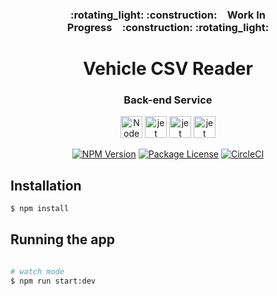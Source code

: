 <h3 align="center">:rotating_light: :construction:&ensp;&ensp;Work In Progress&ensp;&ensp;:construction: :rotating_light:</h3>
<h1 align="center">Vehicle CSV Reader</h1>
<h3 align="center">Back-end Service</h1>

<p align="center">
  <img src="https://nodejs.org/static/images/logo.svg" alt="Node" height="35">
  <img src="https://nestjs.com/img/logo_text.svg" alt="jet" height="35">
  <img src="https://cdn.rawgit.com/graphile/graphile.github.io/a6225f8c3052df5c276ecef28aeb0cade1aec16a/logos/postgraphile.optimized.svg" alt="jet" height="35">
  <img src="https://graphql.org/img/logo.svg" alt="jet" height="35">
</p>

<p align="center">
<a href="https://www.npmjs.com/~nestjscore" target="_blank"><img src="https://img.shields.io/npm/v/@nestjs/core.svg" alt="NPM Version" /></a>
<a href="https://www.npmjs.com/~nestjscore" target="_blank"><img src="https://img.shields.io/npm/l/@nestjs/core.svg" alt="Package License" /></a>
<a href="https://circleci.com/gh/nestjs/nest" target="_blank"><img src="https://img.shields.io/circleci/build/github/nestjs/nest/master" alt="CircleCI" /></a>
</p>

## Installation

```bash
$ npm install
```

## Running the app

```bash

# watch mode
$ npm run start:dev

```
